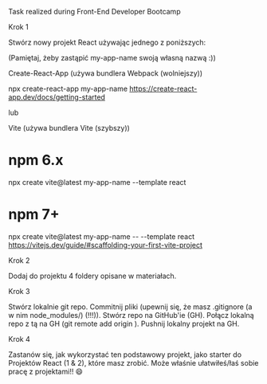 Task realized during Front-End Developer Bootcamp

Krok 1

Stwórz nowy projekt React używając jednego z poniższych:

(Pamiętaj, żeby zastąpić my-app-name swoją własną nazwą :))

Create-React-App
(używa bundlera Webpack (wolniejszy))

npx create-react-app my-app-name
https://create-react-app.dev/docs/getting-started

lub

Vite
(używa bundlera Vite (szybszy))

# npm 6.x
npx create vite@latest my-app-name --template react

# npm 7+
npx create vite@latest my-app-name -- --template react
https://vitejs.dev/guide/#scaffolding-your-first-vite-project

Krok 2

Dodaj do projektu 4 foldery opisane w materiałach.

Krok 3

Stwórz lokalnie git repo.
Commitnij pliki (upewnij się, że masz .gitignore (a w nim node_modules/) (!!!)).
Stwórz repo na GitHub'ie (GH).
Połącz lokalną repo z tą na GH (git remote add origin <url>).
Pushnij lokalny projekt na GH.


Krok 4

Zastanów się, jak wykorzystać ten podstawowy projekt, jako starter do Projektów React (1 & 2), które masz zrobić. Może właśnie ułatwiłeś/łaś sobie pracę z projektami!! 😄
